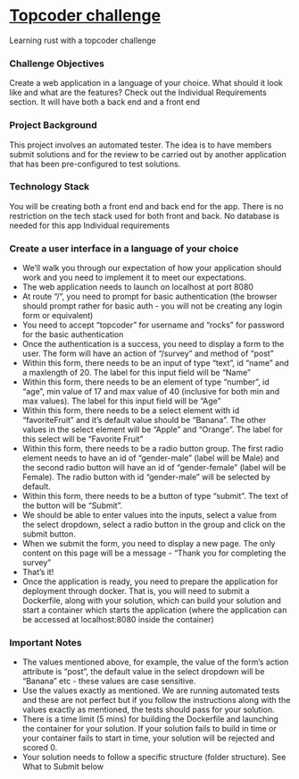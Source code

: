 # [Topcoder challenge](https://www.topcoder.com/challenges/de6ed3dc-7afc-40e6-a2df-64e027f3221e)

Learning rust with a topcoder challenge

### Challenge Objectives

Create a web application in a language of your choice. What should it look like and what are the features? Check out the Individual Requirements section. It will have both a back end and a front end

### Project Background

This project involves an automated tester. The idea is to have members submit solutions and for the review to be carried out by another application that has been pre-configured to test solutions.

### Technology Stack

You will be creating both a front end and back end for the app. There is no restriction on the tech stack used for both front and back. No database is needed for this app 
Individual requirements

### Create a user interface in a language of your choice

- We’ll walk you through our expectation of how your application should work and you need to implement it to meet our expectations.
- The web application needs to launch on localhost at port 8080
- At route “/”, you need to prompt for basic authentication (the browser should prompt rather for basic auth - you will not be creating any login form or equivalent)
- You need to accept “topcoder” for username and “rocks” for password for the basic authentication
- Once the authentication is a success, you need to display a form to the user. The form will have an action of “/survey” and method of “post”
- Within this form, there needs to be an input of type “text”, id “name” and a maxlength of 20. The label for this input field will be “Name”
- Within this form, there needs to be an element of type “number”, id “age”, min value of 17 and max value of 40 (inclusive for both min and max values). The label for this input field will be “Age”
- Within this form, there needs to be a select element with id “favoriteFruit” and it’s default value should be “Banana”. The other values in the select element will be “Apple” and “Orange”. The label for this select will be “Favorite Fruit”
- Within this form, there needs to be a radio button group. The first radio element needs to have an id of “gender-male” (label will be Male) and the second radio button will have an id of “gender-female” (label will be Female). The radio button with id “gender-male” will be selected by default.
- Within this form, there needs to be a button of type “submit”. The text of the button will be “Submit”.
- We should be able to enter values into the inputs, select a value from the select dropdown, select a radio button in the group and click on the submit button.
- When we submit the form, you need to display a new page. The only content on this page will be a message  - “Thank you for completing the survey”
- That’s it!
- Once the application is ready, you need to prepare the application for deployment through docker. That is, you will need to submit a Dockerfile, along with your solution, which can build your solution and start a container which starts the application (where the application can be accessed at localhost:8080 inside the container)

### Important Notes

- The values mentioned above, for example, the value of the form’s action attribute is “post”, the default value in the select dropdown will be “Banana” etc - these values are case sensitive.
- Use the values exactly as mentioned. We are running automated tests and these are not perfect but if you follow the instructions along with the values exactly as mentioned, the tests should pass for your solution.
- There is a time limit (5 mins) for building the Dockerfile and launching the container for your solution. If your solution fails to build in time or your container fails to start in time, your solution will be rejected and scored 0.
- Your solution needs to follow a specific structure (folder structure). See What to Submit below

